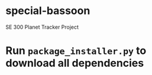 # special-bassoon
SE 300 Planet Tracker Project

# Run `package_installer.py` to download all dependencies
